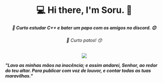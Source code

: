 <center><h1>💻 Hi there, I'm Soru. 👋</h1></center>

<center><h5>🧐 Curto estudar C++ e bater um papo com os amigos no discord. 😊</h5></center> 

<center><h6>🦆 Curto patos! 😙</h6></center> 

<center><img src="https://cdn.discordapp.com/avatars/383689444160569354/a_cdd30f1b3dbe8889e37fe079f3cf55e5.gif?size=2048"></center>

***"Lavo as minhas mãos na inocência; e assim andarei, Senhor, ao redor do teu altar. Para publicar com voz de louvor, e contar todas as tuas maravilhas."***

 
